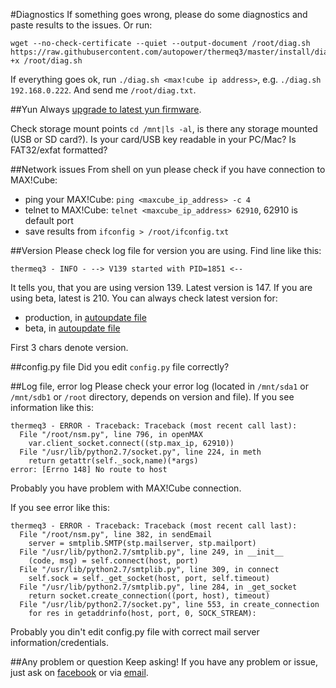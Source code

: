 #Diagnostics
If something goes wrong, please do some diagnostics and paste results to the issues.
Or run:
```
wget --no-check-certificate --quiet --output-document /root/diag.sh https://raw.githubusercontent.com/autopower/thermeq3/master/install/diag/diag.sh|chmod +x /root/diag.sh
```
If everything goes ok, run `./diag.sh <max!cube ip address>`, e.g. `./diag.sh 192.168.0.222`. And send me `/root/diag.txt`.


##Yun
Always [upgrade to latest yun firmware](https://www.arduino.cc/en/Tutorial/YunSysupgrade).

Check storage mount points `cd /mnt|ls -al`, is there any storage mounted (USB or SD card?). Is your card/USB key readable in your PC/Mac? Is FAT32/exfat formatted? 

##Network issues
From shell on yun please check if you have connection to MAX!Cube:
* ping your MAX!Cube: `ping <maxcube_ip_address> -c 4`
* telnet to MAX!Cube: `telnet <maxcube_ip_address> 62910`, 62910 is default port 
* save results from `ifconfig > /root/ifconfig.txt`

##Version
Please check log file for version you are using. Find line like this:
```
thermeq3 - INFO - --> V139 started with PID=1851 <--
```
It tells you, that you are using version 139.
Latest version is 147.
If you are using beta, latest is 210.
You can always check latest version for:
* production, in [autoupdate file](https://github.com/autopower/thermeq3/blob/master/install/autoupdate.data)
* beta, in [autoupdate file](https://github.com/autopower/thermeq3/blob/master/install/beta/autoupdate.data)

First 3 chars denote version. 

##config.py file
Did you edit `config.py` file correctly?

##Log file, error log
Please check your error log (located in `/mnt/sda1` or `/mnt/sdb1` or `/root` directory, depends on version and file).
If you see information like this:
```
thermeq3 - ERROR - Traceback: Traceback (most recent call last):
  File "/root/nsm.py", line 796, in openMAX
    var.client_socket.connect((stp.max_ip, 62910))
  File "/usr/lib/python2.7/socket.py", line 224, in meth
    return getattr(self._sock,name)(*args)
error: [Errno 148] No route to host
```
Probably you have problem with MAX!Cube connection.

If you see error like this:
```
thermeq3 - ERROR - Traceback: Traceback (most recent call last):
  File "/root/nsm.py", line 382, in sendEmail
    server = smtplib.SMTP(stp.mailserver, stp.mailport)
  File "/usr/lib/python2.7/smtplib.py", line 249, in __init__
    (code, msg) = self.connect(host, port)
  File "/usr/lib/python2.7/smtplib.py", line 309, in connect
    self.sock = self._get_socket(host, port, self.timeout)
  File "/usr/lib/python2.7/smtplib.py", line 284, in _get_socket
    return socket.create_connection((port, host), timeout)
  File "/usr/lib/python2.7/socket.py", line 553, in create_connection
    for res in getaddrinfo(host, port, 0, SOCK_STREAM):
```
Probably you din't edit config.py file with correct mail server information/credentials.

##Any problem or question
Keep asking! If you have any problem or issue, just ask on [facebook](https://www.facebook.com/autopow) or via [email](mailto:autopowerdevice@gmail.com).
